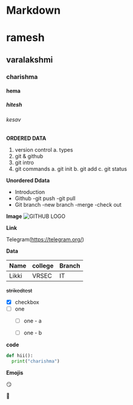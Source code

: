 # Markdown

# ramesh

## varalakshmi

### charishma

#### hema

##### hitesh

###### kesav

**ORDERED DATA**

1. version control
    a. types
2. git & github
3. git intro
4. git commands
    a. git init
    b. git add
    c. git status




**Unordered Ddata**
- Introduction
- Github
    -git push
    -git pull
- Git branch
  -new branch
    -merge
    -check out


**Image**
![GITHUB LOGO](http://pngimg.com/uploads/github/github_PNG40.png)


**Link**

Telegram(https://telegram.org/)

**Data**

|Name|college|Branch|
|----|-------|------|
|Likki|VRSEC|IT|

~~strikedtest~~

- [x] checkbox
- [ ] one
  - [ ] one - a
  - [ ] one - b


**code**

```python
def hii():
  print("charishma")
```


**Emojis**

:smirk:

:princess:
